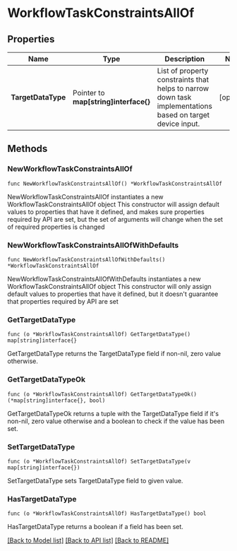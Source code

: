 # WorkflowTaskConstraintsAllOf

## Properties

Name | Type | Description | Notes
------------ | ------------- | ------------- | -------------
**TargetDataType** | Pointer to **map[string]interface{}** | List of property constraints that helps to narrow down task implementations based on target device input. | [optional] 

## Methods

### NewWorkflowTaskConstraintsAllOf

`func NewWorkflowTaskConstraintsAllOf() *WorkflowTaskConstraintsAllOf`

NewWorkflowTaskConstraintsAllOf instantiates a new WorkflowTaskConstraintsAllOf object
This constructor will assign default values to properties that have it defined,
and makes sure properties required by API are set, but the set of arguments
will change when the set of required properties is changed

### NewWorkflowTaskConstraintsAllOfWithDefaults

`func NewWorkflowTaskConstraintsAllOfWithDefaults() *WorkflowTaskConstraintsAllOf`

NewWorkflowTaskConstraintsAllOfWithDefaults instantiates a new WorkflowTaskConstraintsAllOf object
This constructor will only assign default values to properties that have it defined,
but it doesn't guarantee that properties required by API are set

### GetTargetDataType

`func (o *WorkflowTaskConstraintsAllOf) GetTargetDataType() map[string]interface{}`

GetTargetDataType returns the TargetDataType field if non-nil, zero value otherwise.

### GetTargetDataTypeOk

`func (o *WorkflowTaskConstraintsAllOf) GetTargetDataTypeOk() (*map[string]interface{}, bool)`

GetTargetDataTypeOk returns a tuple with the TargetDataType field if it's non-nil, zero value otherwise
and a boolean to check if the value has been set.

### SetTargetDataType

`func (o *WorkflowTaskConstraintsAllOf) SetTargetDataType(v map[string]interface{})`

SetTargetDataType sets TargetDataType field to given value.

### HasTargetDataType

`func (o *WorkflowTaskConstraintsAllOf) HasTargetDataType() bool`

HasTargetDataType returns a boolean if a field has been set.


[[Back to Model list]](../README.md#documentation-for-models) [[Back to API list]](../README.md#documentation-for-api-endpoints) [[Back to README]](../README.md)


